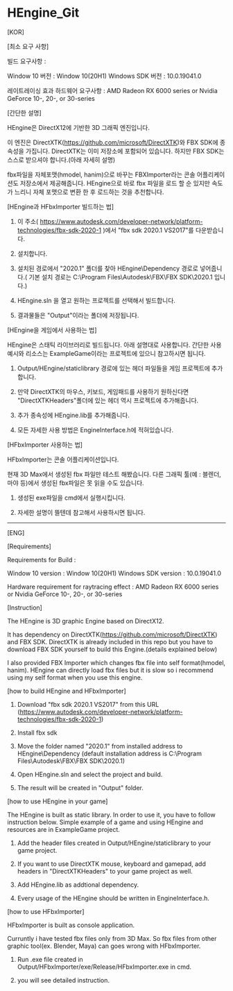 # HEngine_Git
 
[KOR]

[최소 요구 사항]

빌드 요구사항 : 

Window 10 버전 : Window 10(20H1)
Windows SDK 버전 : 10.0.19041.0

레이트레이싱 효과 하드웨어 요구사항 : AMD Radeon RX 6000 series or Nvidia GeForce 10-, 20-, or 30-series

[간단한 설명]

HEngine은 DirectX12에 기반한 3D 그래픽 엔진입니다.

이 엔진은 DirectXTK(https://github.com/microsoft/DirectXTK)와 FBX SDK에 종속성을 가집니다.
DirectXTK는 이미 저장소에 포함되어 있습니다. 하지만 FBX SDK는 스스로 받으셔야 합니다.(아래 자세히 설명)

fbx파일을 자체포맷(hmodel, hanim)으로 바꾸는 FBXImporter라는 콘솔 어플리케이션도 저장소에서 제공해줍니다.
HEngine으로 바로 fbx 파일을 로드 할 순 있지만 속도가 느리니 자체 포맷으로 변환 한 후 로드하는 것을 추천합니다.

[HEngine과 HFbxImporter 빌드하는 법]

1. 이 주소( https://www.autodesk.com/developer-network/platform-technologies/fbx-sdk-2020-1 )에서 "fbx sdk 2020.1 VS2017"를 다운받습니다.

2. 설치합니다.

3. 설치된 경로에서 "2020.1" 폴더를 찾아  HEngine\Dependency 경로로 넣어줍니다.( 기본 설치 경로는 C:\Program Files\Autodesk\FBX\FBX SDK\2020.1 입니다.)

4. HEngine.sln 을 열고 원하는 프로젝트를 선택해서 빌드합니다.

5. 결과물들은 "Output"이라는 폴더에 저장됩니다.

[HEngine을 게임에서 사용하는 법]

HEngine은 스태틱 라이브러리로 빌드됩니다. 아래 설명대로 사용합니다.
간단한 사용예시와 리소스는 ExampleGame이라는 프로젝트에 있으니 참고하시면 됩니다.

1.  Output/HEngine/staticlibrary 경로에 있는 헤더 파일들을 게임 프로젝트에 추가합니다.

2. 만약 DirectXTK의 마우스, 키보드, 게임패드를 사용하기 원하신다면 "DirectXTKHeaders"폴더에 있는 헤더 역시 프로젝트에 추가해줍니다.

3. 추가 종속성에 HEngine.lib를 추가해줍니다.

4. 모든 자세한 사용 방법은 EngineInterface.h에 적혀있습니다.

[HFbxImporter 사용하는 법]

HFbxImporter는 콘솔 어플리케이션입니다.

현재 3D Max에서 생성된 fbx 파일만 테스트 해봤습니다. 다른 그래픽 툴(예 : 블렌더, 마야 등)에서 생성된 fbx파일은 못 읽을 수도 있습니다.

1. 생성된 exe파일을 cmd에서 실행시킵니다.

2. 자세한 설명이 뜰텐데 참고해서 사용하시면 됩니다.

-------------------------------------------------------------------------------------------------------------------------------------------------

[ENG]

[Requirements]

Requirements for Build  : 

Window 10 version : Window 10(20H1)
Windows SDK version : 10.0.19041.0

Hardware requirement for raytracing effect  : AMD Radeon RX 6000 series or Nvidia GeForce 10-, 20-, or 30-series

[Instruction]

 The HEngine is 3D graphic Engine based on DirectX12.

 It has dependency on DirectXTK(https://github.com/microsoft/DirectXTK) and FBX SDK.
 DirectXTK is already included in this repo but you have to download FBX SDK yourself to build this Engine.(details explained below)
 
 I also provided FBX Importer which changes fbx file into self format(hmodel, hanim). HEngine can directly load fbx files but it is slow
 so i recommend using my self format when you use this engine.
 
[how to build HEngine and HFbxImporter]

1. Download "fbx sdk 2020.1 VS2017" from this URL 
(https://www.autodesk.com/developer-network/platform-technologies/fbx-sdk-2020-1)

2. Install fbx sdk

3. Move the folder named "2020.1" from installed address to HEngine\Dependency
(default installation address is C:\Program Files\Autodesk\FBX\FBX SDK\2020.1)

4. Open HEngine.sln and select the project and build.

5. The result will be created in "Output" folder.

[how to use HEngine in your game]

The HEngine is built as static library. In order to use it, you have to follow instruction below. 
Simple example of a game and using HEngine and resources are in ExampleGame project.

1. Add the header files created in Output/HEngine/staticlibrary to your game project.

2. If you want to use DirectXTK mouse, keyboard and gamepad, add headers in "DirectXTKHeaders" to your game project as well.

2. Add HEngine.lib as addtional dependency.

3. Every usage of the HEngine should be written in EngineInterface.h.

[how to use HFbxImporter]

HFbxImporter is built as console application. 

Curruntly i have tested fbx files only from 3D Max. 
So fbx files from other graphic tool(ex. Blender, Maya) can goes wrong with HFbxImporter.

1. Run .exe file created in Output/HFbxImporter/exe/Release/HFbxImporter.exe in cmd.

2. you will see detailed instruction.






